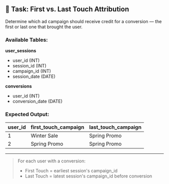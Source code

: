 ## 🧠 Task: First vs. Last Touch Attribution

Determine which ad campaign should receive credit for a conversion — the first or last one that brought the user.

### Available Tables:

**user_sessions**
- user_id (INT)
- session_id (INT)
- campaign_id (INT)
- session_date (DATE)

**conversions**
- user_id (INT)
- conversion_date (DATE)

### Expected Output:
| user_id | first_touch_campaign | last_touch_campaign |
|---------|----------------------|---------------------|
| 1       | Winter Sale          | Spring Promo        |
| 2       | Spring Promo         | Spring Promo        |

---

> For each user with a conversion:
> - First Touch = earliest session's campaign_id
> - Last Touch = latest session's campaign_id before conversion
